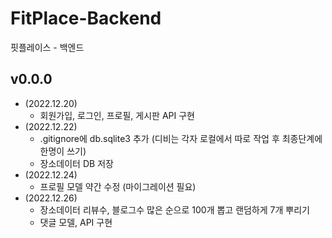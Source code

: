 # FitPlace-Backend
핏플레이스 - 백엔드

## **v0.0.0**
- (2022.12.20)
  - 회원가입, 로그인, 프로필, 게시판 API 구현
- (2022.12.22)
  - .gitignore에 db.sqlite3 추가 (디비는 각자 로컬에서 따로 작업 후 최종단계에 한명이 쓰기)
  - 장소데이터 DB 저장
- (2022.12.24)
  - 프로필 모델 약간 수정 (마이그레이션 필요)
- (2022.12.26)
  - 장소데이터 리뷰수, 블로그수 많은 순으로 100개 뽑고 랜덤하게 7개 뿌리기
  - 댓글 모델, API 구현